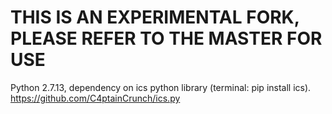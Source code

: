 # THIS IS AN EXPERIMENTAL FORK, PLEASE REFER TO THE MASTER FOR USE
Python 2.7.13, dependency on ics python library (terminal: pip install ics).
https://github.com/C4ptainCrunch/ics.py
